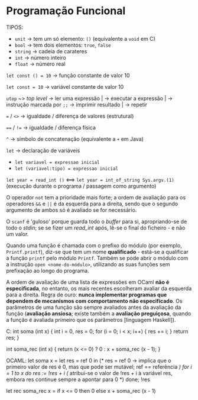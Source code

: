 # Programação Funcional

TIPOS:
* `unit`   -> tem um só elemento: `()` (equivalente a `void` em C)
* `bool`   -> tem dois elementos:  `true`, `false`
* `string` -> cadeia de carateres
* `int`    -> número inteiro
* `float`  -> número real

`let const () = 10` -> função constante de valor 10

`let const = 10` -> variável constante de valor 10

`utop` ~> _top level_
 -> ler uma expressão    |
 -> executar a expressão | -> instrução marcada por `;;`
 -> imprimir resultado   |
 -> repetir

`=` / `<>` -> igualdade / diferença de valores (estrutural)

`==` / `!=` -> igualdade / diferença física

`^` -> símbolo de concatenação (equivalente a `+` em Java)

`let` -> declaração de variáveis
* `let variavel = expressao inicial`
* `let (variavel:tipo) = expressao inicial`

`let year = read_int ()` <==> `let year = int_of_string Sys.argv.(1)` (execução durante o programa / passagem como argumento)

O operador `not` tem a prioridade mais forte; a ordem de avaliação para os operadores `&&` e `||` é da esquerda para a direita, sendo que o segundo argumento de ambos só é avaliado se for necessário.

O `scanf` é 'guloso' porque guarda todo o _buffer_ para si, apropriando-se de todo o _stdin_; se se fizer um _read_int_ após, lê-se o final do ficheiro - e não um valor.

Quando uma função é chamada com o prefixo do módulo (por exemplo, `Printf.printf`), diz-se que tem um nome **qualificado** - está-se a qualificar a função `printf` pelo módulo `Printf`. Também se pode abrir o módulo com a instrução `open <nome-do-módulo>`, utilizando as suas funções sem prefixação ao longo do programa.

A ordem de avaliação de uma lista de expressões em OCaml **não é especificada**, no entanto, os mais recentes escolheram avaliar da esquerda para a direita. Regra de ouro: **nunca implementar programas que dependem de mecanismos com comportamento não especificado**. Os parâmetros de uma função são sempre avaliados antes da avaliação da função (**avaliação ansiosa**; existe também a **avaliação preguiçosa**, quando a função é avaliada primeiro que os parâmetros [linguagem Haskell]).

C:
int soma (int x) {
  int i = 0, res = 0;
  for (i = 0; i < x; i++) {
    res += i;
  }
  return res;
}

int soma_rec (int x) {
  return (x <= 0) ? 0 : x + soma_rec (x - 1);
}

OCAML:
let soma x =
  let res = ref 0 in (* res = ref 0 -> implica que o primeiro valor de res é 0, mas que pode ser mutável; ref == referência *)
  for i = 1 to x do
    res := !res + i (* atribui-se o valor de !res + i à variável res, embora res continue sempre a apontar para 0 *)
  done; !res

let rec soma_rec x = if x <= 0 then 0 else x + soma_rec (x - 1)
